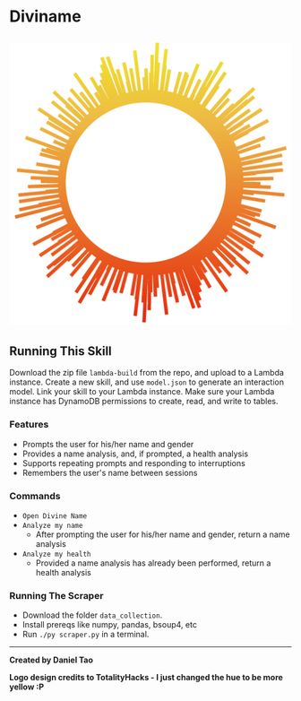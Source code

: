# Diviname
![](/logo.png)
---

## Running This Skill

Download the zip file `lambda-build` from the repo, and upload to a Lambda instance.
Create a new skill, and use `model.json` to generate an interaction model. Link your skill to your Lambda instance.
Make sure your Lambda instance has DynamoDB permissions to create, read, and write to tables.

### Features

- Prompts the user for his/her name and gender
- Provides a name analysis, and, if prompted, a health analysis
- Supports repeating prompts and responding to interruptions
- Remembers the user's name between sessions

### Commands

- `Open Divine Name`
- `Analyze my name`
  - After prompting the user for his/her name and gender, return a name analysis
- `Analyze my health`
  - Provided a name analysis has already been performed, return a health analysis

### Running The Scraper

- Download the folder `data_collection`.
- Install prereqs like numpy, pandas, bsoup4, etc
- Run `./py scraper.py` in a terminal.

---

**Created by Daniel Tao**

**Logo design credits to TotalityHacks - I just changed the hue to be more yellow :P**
